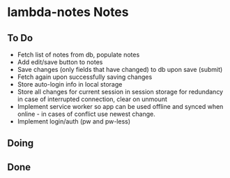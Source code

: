 # lambda-notes Notes

## To Do
 * Fetch list of notes from db, populate notes
 * Add edit/save button to notes
 * Save changes (only fields that have changed) to db upon save (submit)
 * Fetch again upon successfully saving changes
 * Store auto-login info in local storage
 * Store all changes for current session in session storage for redundancy in case of interrupted connection, clear on unmount
 * Implement service worker so app can be used offline and synced when online - in cases of conflict use newest change.
 * Implement login/auth (pw and pw-less)

 ## Doing


 ## Done